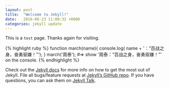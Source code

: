 ```yaml
---
layout: post
title:  "Welcome to Jekyll!"
date:   2016-06-23 11:00:32 +0800
categories: jekyll update
---
```

This is a `test` page. Thanks again for visiting.


{% highlight ruby %}
function march(name){
	console.log( name + '：“百战之身，奋勇驱嫌！”');
}
march('周泰');
#=> show '周泰：“百战之身，奋勇驱嫌！”' on the console.
{% endhighlight %}

Check out the [Jekyll docs][jekyll-docs] for more info on how to get the most out of Jekyll. File all bugs/feature requests at [Jekyll’s GitHub repo][jekyll-gh]. If you have questions, you can ask them on [Jekyll Talk][jekyll-talk].

[jekyll-docs]: http://jekyllrb.com/docs/home
[jekyll-gh]:   https://github.com/jekyll/jekyll
[jekyll-talk]: https://talk.jekyllrb.com/
